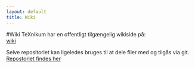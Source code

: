 ```yaml
---
layout: default
title: Wiki
---
```


#Wiki
TeXnikum har en offentligt tilgængelig wikiside på:  
[wiki](https://github.com/TeXnikum/TeXnikum/wiki)

Selve repositoriet kan ligeledes bruges til at dele filer med og tilgås via git.  
[Repostoriet findes her](https://github.com/TeXnikum/TeXnikum)
